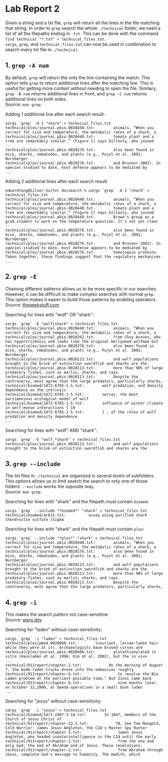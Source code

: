 # Lab Report 2
Given a string and a txt file, `grep` will return all the lines in the file matching that string. In order to `grep` search the whole `./technical` folder, we need a list of all the filepaths ending in `.txt`. This can be done with the command  
`find technical "*.txt" > technical_files.txt`.  
`xargs`, `grep`, and `technical_files.txt` can now be used in combination to search every txt file in `./technical`.

## 1. `grep -A num`
By default, `grep` will return the only the line containing the match. This option tells `grep` to return additional lines after the matching line. This is useful for getting more context without needing to open the file. Similary, `grep -B num` returns additional lines in front, and `grep -C num` returns additional lines on both sides.  
Source: `man grep`.

Adding 1 additional line after each search result:
```
xargs `grep` -A 1 "shark" < technical_files.txt
technical/plos/journal.pbio.0020440.txt:        animals. “When you correct for size and temperature, the metabolic rates of a shark, a
technical/plos/journal.pbio.0020440.txt-        tomato plant and a tree are remarkably similar,” (Figure 1) says Gillooly, who joined
--
technical/plos/journal.pbio.0020276.txt:        also been found in mice, sharks, nematodes, and plants (e.g., Pujol et al. 2001; Nurnberger
technical/plos/journal.pbio.0020276.txt-        and Brunner 2002). In species studied to date, host defense appears to be mediated by
...
```

Adding 2 additional lines after each search result:
```
edwardtang@Silver-Surfer docsearch % xargs `grep` -A 2 "shark" < technical_files.txt
technical/plos/journal.pbio.0020440.txt:        animals. “When you correct for size and temperature, the metabolic rates of a shark, a
technical/plos/journal.pbio.0020440.txt-        tomato plant and a tree are remarkably similar,” (Figure 1) says Gillooly, who joined
technical/plos/journal.pbio.0020440.txt-        Brown's group as a grad student to work on the temperature question. It's not yet clear
--
technical/plos/journal.pbio.0020276.txt:        also been found in mice, sharks, nematodes, and plants (e.g., Pujol et al. 2001; Nurnberger
technical/plos/journal.pbio.0020276.txt-        and Brunner 2002). In species studied to date, host defense appears to be mediated by
technical/plos/journal.pbio.0020276.txt-        homologous proteins. Taken together, these findings suggest that the regulatory mechanisms
...
```

## 2. `grep -E`
Chaining different patterns allows us to be more specific in our searches. However, it can be difficult to make complex searches with normal `grep`. This option makes it easier to build those patterns by enabling operators.  
Source: [thegeekstuff.com](https://www.thegeekstuff.com/2011/10/grep-or-and-not-operators/).

Searching for lines with "wolf" OR "shark":
```
xargs `grep` -E "wolf|shark" < technical_files.txt
technical/plos/journal.pbio.0020440.txt:        animals. “When you correct for size and temperature, the metabolic rates of a shark, a
technical/plos/journal.pbio.0020262.txt:        from Chuy Aceves, who has hypertrichosis and looks like the original Hollywood wolfman but
technical/plos/journal.pbio.0020276.txt:        also been found in mice, sharks, nematodes, and plants (e.g., Pujol et al. 2001; Nurnberger
technical/plos/journal.pbio.0020113.txt:        and wolf populations brought to the brink of extinction swordfish and sharks are the
technical/plos/journal.pbio.0020113.txt:        more than 90% of large predatory fishes, such as marlin, sharks, and rays.
technical/plos/journal.pbio.0020113.txt:        Despite the controversy, most agree that the large predators, particularly sharks,
technical/biomed/1472-6785-1-5.txt:        wolf predation, and density dependence on the intrinsic
technical/biomed/1472-6785-1-5.txt:        series, the most parsimonious ecological model of wolf
technical/biomed/1472-6785-1-5.txt:        influence of winter climate in wolf-moose interactions [ 19
technical/biomed/1472-6785-1-5.txt:        ] , of the roles of wolf predation and density dependence
...
```

Searching for lines with "wolf" AND "shark":
```
xargs `grep` -E "wolf.*shark" < technical_files.txt
technical/plos/journal.pbio.0020113.txt:        and wolf populations brought to the brink of extinction swordfish and sharks are the
```
## 3. `grep --include`
The txt files in `./technical` are organized in several levels of subfolders. This options allows us to limit search the search to only one of those folders. `--exclude` works the opposite way.  
Source: `man grep`.

Searching for lines with "shark" and the filepath must contain `biomed`:
```
xargs `grep` --include "*biomed*" "shark" < technical_files.txt
technical/biomed/ar615.txt:          assay using purified shark chondroitin sulfate (Sigma
```

Searching for lines with "shark" and the filepath must contain `plos`:
```
xargs `grep` --include "*plos*" "shark" < technical_files.txt
technical/plos/journal.pbio.0020440.txt:        animals. “When you correct for size and temperature, the metabolic rates of a shark, a
technical/plos/journal.pbio.0020276.txt:        also been found in mice, sharks, nematodes, and plants (e.g., Pujol et al. 2001; Nurnberger
technical/plos/journal.pbio.0020113.txt:        and wolf populations brought to the brink of extinction swordfish and sharks are the
technical/plos/journal.pbio.0020113.txt:        more than 90% of large predatory fishes, such as marlin, sharks, and rays.
technical/plos/journal.pbio.0020113.txt:        Despite the controversy, most agree that the large predators, particularly sharks,
```

## 4. `grep -i`
This makes the search pattern not case-sensitive.  
Source: [warp.dev](https://www.warp.dev/terminus/make-grep-case-insensitive#:~:text=To%20recap%2C%20the%20grep%20command,or%20—ignore%2Dcase%20flag.)

Searching for "laden" without case-sensitivity:
```
xargs `grep` -i "laden" < technical_files.txt
technical/plos/pmed.0020060.txt:        luxuriant, larvae-laden hair while they were at it). Archaeologists have braved curses and
technical/plos/journal.pbio.0020400.txt:        glutathionylated in vitro (Hausladen et al. 1996; Kim et al. 2002), but the in vivo
...
technical/911report/chapter-2.txt:            On the morning of August 7, the bomb-laden trucks drove into the embassies roughly
technical/911report/chapter-6.txt:                to resolve the Bin Laden problem at the earliest possible time." But Zinni came back
technical/911report/chapter-6.txt:                nine months later, on October 12,2000, al Qaeda operatives in a small boat laden
...
```

Searching for "jesus" without case-sensitivity:
```
xargs `grep` -i "jesus" < technical_files.txt
technical/biomed/1471-2407-3-14.txt:        In 1847, members of the Church of Jesus Christ of
technical/911report/chapter-13.3.txt:            78. See Tom Mangold, Cold Warrior: James Jesus Angleton, the CIA's Master Spy Hunter
technical/911report/chapter-3.txt:                James Jesus Angleton, who headed counterintelligence in the CIA until the early
technical/911report/chapter-2.txt:                from the one and only God, the God of Abraham and of Jesus. These revelations,
technical/911report/chapter-2.txt:                from Abraham through Jesus, complete God's message to humanity. The Hadith, which
```